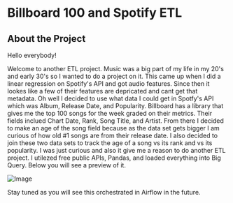 # Billboard 100 and Spotify ETL

## About the Project

Hello everybody! 

Welcome to another ETL project. Music was a big part of my life in my 20's and early 30's so I wanted to do a project on it. This came up when I did a linear regression on Spotify's API and got audio features. Since then it lookes like a few of their features are depricated and cant get that metadata. Oh well I decided to use what data I could get in Spotfy's API which was Album, Release Date, and Popularity. Billboard has a library that gives me the top 100 songs for the week graded on their metrics. Their fields inclued Chart Date, Rank, Song Title, and Artist. From there I decided to make an age of the song field because as the data set gets bigger I am curious of how old #1 songs are from their release date. I also decided to join these two data sets to track the age of a song vs its rank and vs its popularity. I was just curious and also it give me a reason to do another ETL project. I utilezed free public APIs, Pandas, and loaded everything into Big Query. Below you will see a preview of it. 


![Image](https://github.com/user-attachments/assets/b0e89222-2c88-4bad-a8d1-34414fc3e32d)

Stay tuned as you will see this orchestrated in Airflow in the future. 
